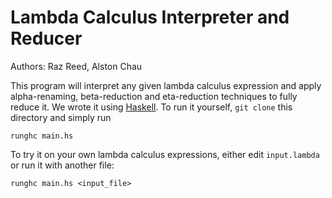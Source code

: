 # Lambda Calculus Interpreter and Reducer

Authors: Raz Reed, Alston Chau

This program will interpret any given lambda calculus expression and apply alpha-renaming, beta-reduction and eta-reduction techniques to fully reduce it. We wrote it using [Haskell](https://www.haskell.org/). To run it yourself, `git clone` this directory and simply run
```
runghc main.hs
```
To try it on your own lambda calculus expressions, either edit `input.lambda` or run it with another file:
```
runghc main.hs <input_file>
```
